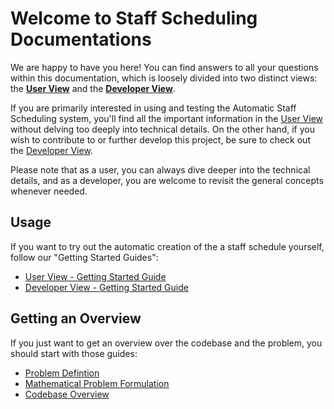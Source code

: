 # Welcome to Staff Scheduling Documentations

We are happy to have you here! You can find answers to all your questions within this documentation, which is loosely divided into two distinct views: the [**User View**](StaffScheduling/user-view) and the [**Developer View**](/developer-view).

If you are primarily interested in using and testing the Automatic Staff Scheduling system, you'll find all the important information in the [User View](StaffScheduling/user-view) without delving too deeply into technical details. On the other hand, if you wish to contribute to or further develop this project, be sure to check out the [Developer View](StaffScheduling/developer-view).

Please note that as a user, you can always dive deeper into the technical details, and as a developer, you are welcome to revisit the general concepts whenever needed.

## Usage
If you want to try out the automatic creation of the a staff schedule yourself, follow our
"Getting Started Guides":

- [User View - Getting Started Guide](StaffScheduling/user-view/getting-started)
- [Developer View - Getting Started Guide](StaffScheduling/developer-view/getting-started)

## Getting an Overview
If you just want to get an overview over the codebase and the problem,
you should start with those guides:

- [Problem Defintion](StaffScheduling/user-view/problem-definition)
- [Mathematical Problem Formulation](StaffScheduling/developer-view/mathematical-problem-formulation)
- [Codebase Overview](StaffScheduling/developer-view/codebase-overview)

